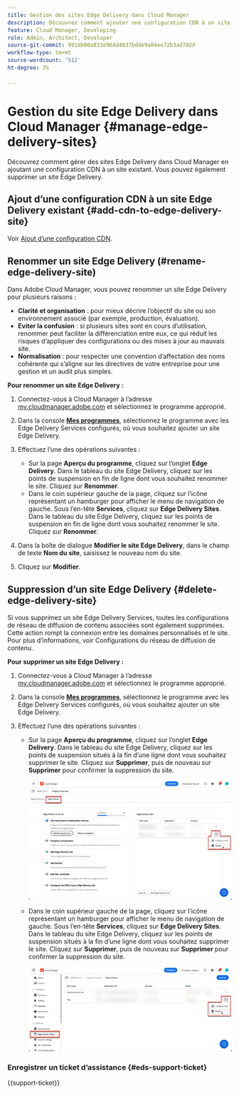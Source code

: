 ```yaml
---
title: Gestion des sites Edge Delivery dans Cloud Manager
description: Découvrez comment ajouter une configuration CDN à un site Edge Delivery ou supprimer un site Edge Delivery.
feature: Cloud Manager, Developing
role: Admin, Architect, Developer
source-git-commit: 991db00a833e964d4837bdde9a04ee72b3ad782d
workflow-type: tm+mt
source-wordcount: '512'
ht-degree: 3%

---
```


# Gestion du site Edge Delivery dans Cloud Manager {#manage-edge-delivery-sites}

Découvrez comment gérer des sites Edge Delivery dans Cloud Manager en ajoutant une configuration CDN à un site existant. Vous pouvez également supprimer un site Edge Delivery.

## Ajout d’une configuration CDN à un site Edge Delivery existant {#add-cdn-to-edge-delivery-site}

Voir [Ajout d’une configuration CDN](/help/implementing/cloud-manager/cdn-configurations/add-cdn-config.md).

## Renommer un site Edge Delivery (#rename-edge-delivery-site)

Dans Adobe Cloud Manager, vous pouvez renommer un site Edge Delivery pour plusieurs raisons :

* **Clarité et organisation** : pour mieux décrire l’objectif du site ou son environnement associé (par exemple, production, évaluation).
* **Eviter la confusion** : si plusieurs sites sont en cours d’utilisation, renommer peut faciliter la différenciation entre eux, ce qui réduit les risques d’appliquer des configurations ou des mises à jour au mauvais site.
* **Normalisation** : pour respecter une convention d’affectation des noms cohérente qui s’aligne sur les directives de votre entreprise pour une gestion et un audit plus simples.

**Pour renommer un site Edge Delivery :**

1. Connectez-vous à Cloud Manager à l’adresse [my.cloudmanager.adobe.com](https://my.cloudmanager.adobe.com/) et sélectionnez le programme approprié.
1. Dans la console **[Mes programmes](/help/implementing/cloud-manager/navigation.md#my-programs)**, sélectionnez le programme avec les Edge Delivery Services configurés, où vous souhaitez ajouter un site Edge Delivery.
1. Effectuez l’une des opérations suivantes :

   * Sur la page **Aperçu du programme**, cliquez sur l’onglet **Edge Delivery**. Dans le tableau du site Edge Delivery, cliquez sur les points de suspension en fin de ligne dont vous souhaitez renommer le site.
Cliquez sur **Renommer**.
   * Dans le coin supérieur gauche de la page, cliquez sur l’icône représentant un hamburger pour afficher le menu de navigation de gauche. Sous l’en-tête **Services**, cliquez sur **Edge Delivery Sites**.
Dans le tableau du site Edge Delivery, cliquez sur les points de suspension en fin de ligne dont vous souhaitez renommer le site. Cliquez sur **Renommer**.

1. Dans la boîte de dialogue **Modifier le site Edge Delivery**, dans le champ de texte **Nom du site**, saisissez le nouveau nom du site.

1. Cliquez sur **Modifier**.

## Suppression d’un site Edge Delivery {#delete-edge-delivery-site}

Si vous supprimez un site Edge Delivery Services, toutes les configurations de réseau de diffusion de contenu associées sont également supprimées. Cette action rompt la connexion entre les domaines personnalisés et le site. Pour plus d’informations, voir Configurations du réseau de diffusion de contenu. <!-- https://wiki.corp.adobe.com/display/DMSArchitecture/%5BKT%5D+Cloud+Manager+2024.9.0+Release -->

**Pour supprimer un site Edge Delivery :**

1. Connectez-vous à Cloud Manager à l’adresse [my.cloudmanager.adobe.com](https://my.cloudmanager.adobe.com/) et sélectionnez le programme approprié.
1. Dans la console **[Mes programmes](/help/implementing/cloud-manager/navigation.md#my-programs)**, sélectionnez le programme avec les Edge Delivery Services configurés, où vous souhaitez ajouter un site Edge Delivery.
1. Effectuez l’une des opérations suivantes :

   * Sur la page **Aperçu du programme**, cliquez sur l’onglet **Edge Delivery**. Dans le tableau du site Edge Delivery, cliquez sur les points de suspension situés à la fin d’une ligne dont vous souhaitez supprimer le site.
Cliquez sur **Supprimer**, puis de nouveau sur **Supprimer** pour confirmer la suppression du site.

     ![Ajouter un site Edge Delivery depuis l’onglet Edge Delivery](/help/implementing/cloud-manager/assets/cm-eds-delete1.png)

   * Dans le coin supérieur gauche de la page, cliquez sur l’icône représentant un hamburger pour afficher le menu de navigation de gauche. Sous l’en-tête **Services**, cliquez sur **Edge Delivery Sites**.
Dans le tableau du site Edge Delivery, cliquez sur les points de suspension situés à la fin d’une ligne dont vous souhaitez supprimer le site. Cliquez sur **Supprimer**, puis de nouveau sur **Supprimer** pour confirmer la suppression du site.


     ![Ajouter un site Edge Delivery à partir du bouton Edge Delivery Sites](/help/implementing/cloud-manager/assets/cm-eds-delete2.png)

### Enregistrer un ticket d’assistance {#eds-support-ticket}

{{support-ticket}}
